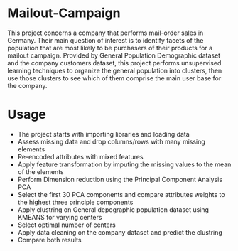 # Mailout-Campaign
This project concerns a company that performs mail-order sales in Germany. Their main question of interest is to identify facets of the population that are most likely to be purchasers of their products for a mailout campaign. Provided by General Population Demographic dataset and the company customers dataset, this project performs unsupervised learning techniques to organize the general population into clusters, then use those clusters to see which of them comprise the main user base for the company.

# Usage
- The project starts with importing libraries and loading data
- Assess missing data and drop columns/rows with many missing elements
- Re-encoded attributes with mixed features
- Apply feature transformation by imputing the missing values to the mean of the elements
- Perform Dimension reduction using the Principal Component Analysis PCA
- Select the first 30 PCA components and compare attributes weights to the highest three principle components
- Apply clustring on General depographic population dataset using KMEANS for varying centers
- Select optimal number of centers 
- Apply data cleaning on the company dataset and predict the clustring
- Compare both results
